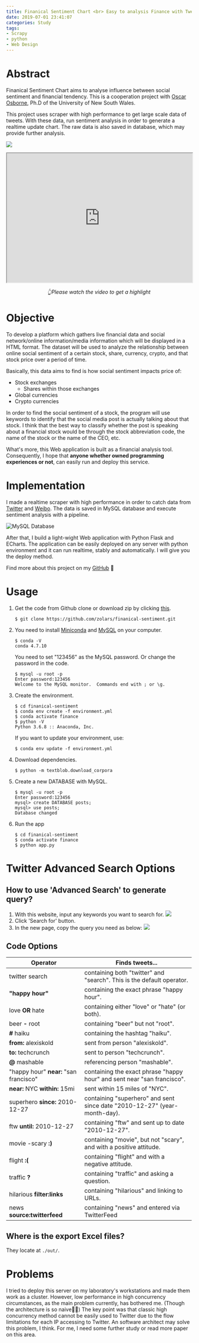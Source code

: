 ```yaml
---
title: Finanical Sentiment Chart <br> Easy to analysis Finance with Tweets' Sentiments
date: 2019-07-01 23:41:07
categories: Study
tags:
- Scrapy
- python
- Web Design
---
```


# Abstract

Finanical Sentiment Chart aims to analyse influence between social sentiment and financial tendency. This is a cooperation project with [Oscar Osborne](https://www.linkedin.com/in/oscarosborne), Ph.D of the University of New South Wales.

This project uses scraper with high performance to get large scale data of tweets. With these data, run sentiment analysis in order to generate a realtime update chart. The raw data is also saved in database, which may provide further analysis.

![](https://raw.githubusercontent.com/zolars/typora-user-images/master/img/20191007211343.png)

<!--more-->

<iframe allowtransparency="false" height="350" src="https://drive.google.com/file/d/12Z8ZbeNHNtZHSf6XzPC5iZj8-QX8_Zso/preview" width="100%"></iframe>
<p align="center"><i>👆Please watch the video to get a highlight</i></p>

# Objective

To develop a platform which gathers live financial data and social network/online information/media information which will be displayed in a HTML format. The dataset will be used to analyze the relationship between online social sentiment of a certain stock, share, currency, crypto, and that stock price over a period of time.

Basically, this data aims to find is how social sentiment impacts price of:

* Stock exchanges
  * Shares within those exchanges
* Global currencies
* Crypto currencies

In order to find the social sentiment of a stock, the program will use keywords to identify that the social media post is actually talking about that stock. I think that the best way to classify whether the post is speaking about a financial stock would be through the stock abbreviation code, the name of the stock or the name of the CEO, etc.

What's more, this Web application is built as a financial analysis tool. Consequently, I hope that **anyone whether owned programming experiences or not**, can easily run and deploy this service.

# Implementation

I made a realtime scraper with high performance in order to catch data from [Twitter](https://www.twitter.com) and [Weibo](https://www.weibo.com). The data is saved in MySQL database and execute sentiment analysis with a pipeline.

![MySQL Database](https://raw.githubusercontent.com/zolars/typora-user-images/master/20190707234203.png)

After that, I build a light-wight Web application with Python Flask and ECharts. The application can be easily deployed on any server with python environment and it can run realtime, stably and automatically. I will give you the deploy method.

Find more about this project on my [GitHub](https://github.com/zolars/financial-sentiment) 🙋‍

# Usage

1. Get the code from Github clone or download zip by clicking [this](https://github.com/zolars/financial-sentiment/archive/master.zip).
    ```
    $ git clone https://github.com/zolars/finanical-sentiment.git
    ```

2. You need to install [Miniconda](https://docs.conda.io/en/latest/miniconda.html) and [MySQL](http://dev.mysql.com/downloads/mysql/) on your computer.
    ```
    $ conda -V
    conda 4.7.10
    ```

    You need to set "123456" as the MySQL password. Or change the password in the code.

    ```
    $ mysql -u root -p
    Enter password:123456
    Welcome to the MySQL monitor.  Commands end with ; or \g.
    ```

3. Create the environment.
    ```
    $ cd finanical-sentiment
    $ conda env create -f environment.yml
    $ conda activate finance
    $ python -V
    Python 3.6.8 :: Anaconda, Inc. 
    ```

    If you want to update your environment, use:
    ```
    $ conda env update -f environment.yml
    ```

4. Download dependencies.
    ```
    $ python -m textblob.download_corpora
    ```

5. Create a new DATABASE with MySQL.
    ```
    $ mysql -u root -p
    Enter password:123456
    mysql> create DATABASE posts;
    mysql> use posts;
    Database changed
    ```

6. Run the app
    ```
    $ cd finanical-sentiment
    $ conda activate finance
    $ python app.py
    ```

# Twitter Advanced Search Options

## How to use 'Advanced Search' to generate query?

1. With this website, input any keywords you want to search for.
    ![](https://raw.githubusercontent.com/zolars/typora-user-images/master/20190724022657.png)
2. Click 'Search for' button.
3. In the new page, copy the query you need as below:
    ![](https://raw.githubusercontent.com/zolars/typora-user-images/master/20190724023017.png)

## Code Options

| Operator                               | Finds tweets...                                                           |
| -------------------------------------- | ------------------------------------------------------------------------- |
| twitter search                         | containing both "twitter" and "search". This is the default operator.     |
| **"**happy hour**"**                   | containing the exact phrase "happy hour".                                 |
| love **OR** hate                       | containing either "love" or "hate" (or both).                             |
| beer **-** root                        | containing "beer" but not "root".                                         |
| **#** haiku                            | containing the hashtag "haiku".                                           |
| **from:** alexiskold                   | sent from person "alexiskold".                                            |
| **to:** techcrunch                     | sent to person "techcrunch".                                              |
| **@** mashable                         | referencing person "mashable".                                            |
| "happy hour" **near:** "san francisco" | containing the exact phrase "happy hour" and sent near "san francisco".   |
| **near:** NYC **within:** 15mi         | sent within 15 miles of "NYC".                                            |
| superhero **since:** 2010-12-27        | containing "superhero" and sent since date "2010-12-27" (year-month-day). |
| ftw **until:** 2010-12-27              | containing "ftw" and sent up to date "2010-12-27".                        |
| movie -scary **:)**                    | containing "movie", but not "scary", and with a positive attitude.        |
| flight **:(**                          | containing "flight" and with a negative attitude.                         |
| traffic **?**                          | containing "traffic" and asking a question.                               |
| hilarious **filter:links**             | containing "hilarious" and linking to URLs.                               |
| news **source:twitterfeed**            | containing "news" and entered via TwitterFeed                             |

## Where is the export Excel files?

They locate at `./out/`.

# Problems

I tried to deploy this server on my laboratory's workstations and made them work as a cluster. However, low performance in high concurrency circumstances, as the main problem currently, has bothered me. (Though the architecture is so naive🤷‍♀️) The key point was that classic high concurrency method cannot be easily used to Twitter due to the flow limitations for each IP accessing to Twitter. An software architect may solve this problem, I think. For me, I need some further study or read more paper on this area.